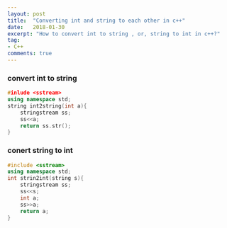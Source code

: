 ```yaml
---
layout: post
title:  "Converting int and string to each other in c++"
date:   2018-01-30
excerpt: "How to convert int to string , or, string to int in c++?"
tag:
- C++
comments: true
---
```


### convert int to string

```cpp
#inlude <sstream>
using namespace std;
string int2string(int a){
    stringstream ss;
    ss<<a;
    return ss.str();
}
```

### conert string to int
```cpp
#include <sstream>
using namespace std;
int strin2int(string s){
    stringstream ss;
    ss<<s;
    int a;
    ss>>a;
    return a;
}
```
